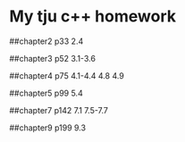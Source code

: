 # My tju c++ homework

##chapter2
p33 2.4

##chapter3
p52 3.1-3.6

##chapter4
p75 4.1-4.4 4.8 4.9

##chapter5
p99 5.4

##chapter7
p142 7.1 7.5-7.7

##chapter9
p199 9.3
